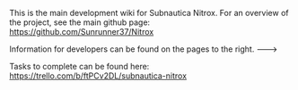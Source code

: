 This is the main development wiki for Subnautica Nitrox. For an overview of the project, see the main github page: https://github.com/Sunrunner37/Nitrox

Information for developers can be found on the pages to the right. ---> 

Tasks to complete can be found here:
https://trello.com/b/ftPCv2DL/subnautica-nitrox